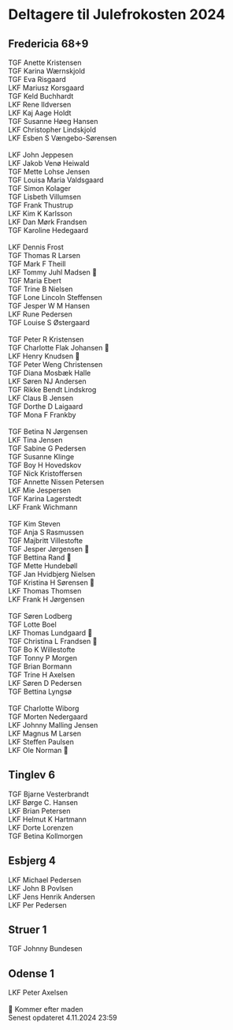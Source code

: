 # Deltagere til Julefrokosten 2024
## Fredericia 68+9
TGF Anette Kristensen <br>
TGF Karina Wærnskjold <br>
TGF Eva Risgaard <br>
LKF Mariusz Korsgaard <br>
TGF Keld Buchhardt <br>
LKF Rene Ildversen <br>
LKF Kaj Aage Holdt <br>
TGF Susanne Høeg Hansen <br>
LKF Christopher Lindskjold <br>
LKF Esben S Vængebo-Sørensen <br>
<br>
LKF John Jeppesen <br>
LKF Jakob Venø Heiwald <br>
TGF Mette Lohse Jensen <br>
TGF Louisa Maria Valdsgaard <br>
TGF Simon Kolager <br>
TGF Lisbeth Villumsen <br>
TGF Frank Thustrup <br>
LKF Kim K Karlsson <br>
LKF Dan Mørk Frandsen <br>
TGF Karoline Hedegaard <br>
<br>
LKF Dennis Frost <br>
TGF Thomas R Larsen <br>
TGF Mark F Theill <br>
LKF Tommy Juhl Madsen 🎋<br>
TGF Maria Ebert <br>
TGF Trine B Nielsen <br>
TGF Lone Lincoln Steffensen <br>
TGF Jesper W M Hansen <br>
LKF Rune Pedersen <br>
TGF Louise S Østergaard <br>
<br>
TGF Peter R Kristensen<br>
TGF Charlotte Flak Johansen 🎋 <br>
LKF Henry Knudsen 🎋<br>
TGF Peter Weng Christensen <br>
TGF Diana Mosbæk Halle <br>
LKF Søren NJ Andersen<br>
TGF Rikke Bendt Lindskrog<br>
LKF Claus B Jensen<br>
TGF Dorthe D Laigaard<br>
TGF Mona F Frankby<br>
<br>
TGF Betina N Jørgensen <br>
LKF Tina Jensen<br>
TGF Sabine G Pedersen<br>
TGF Susanne Klinge<br>
TGF Boy H Hovedskov<br>
TGF Nick Kristoffersen<br>
TGF Annette Nissen Petersen<br>
LKF Mie Jespersen<br>
TGF Karina Lagerstedt<br>
LKF Frank Wichmann<br>
<br>
TGF Kim Steven<br>
TGF Anja S Rasmussen<br>
TGF Majbritt Villestofte<br>
TGF Jesper Jørgensen 🎋<br>
TGF Bettina Rand 🎋<br>
TGF Mette Hundebøll<br>
TGF Jan Hvidbjerg Nielsen<br>
TGF Kristina H Sørensen 🎋<br>
LKF Thomas Thomsen <br>
LKF Frank H Jørgensen<br>
<br>
TGF Søren Lodberg<br>
TGF Lotte Boel<br>
LKF Thomas Lundgaard 🎋<br>
TGF Christina L Frandsen 🎋<br>
TGF Bo K Willestofte <br>
TGF Tonny P Morgen<br>
TGF Brian Bormann<br>
TGF Trine H Axelsen<br>
LKF Søren D Pedersen<br>
TGF Bettina Lyngsø<br>
<br>
TGF Charlotte Wiborg<br>
TGF Morten Nedergaard<br>
LKF Johnny Malling Jensen<br>
LKF Magnus M Larsen<br>
LKF Steffen Paulsen<br>
LKF Ole Norman 🎋<br>
## Tinglev 6
TGF Bjarne Vesterbrandt <br>
LKF Børge C. Hansen <br>
LKF Brian Petersen<br>
LKF Helmut K Hartmann<br>
LKF Dorte Lorenzen<br>
TGF Betina Kollmorgen<br>
## Esbjerg 4
LKF Michael Pedersen <br>
LKF John B Povlsen <br>
LKF Jens Henrik Andersen<br>
LKF Per Pedersen<br>
## Struer 1
TGF Johnny Bundesen
## Odense 1
LKF Peter Axelsen
<br>
<br>
🎋 Kommer efter maden <br>
Senest opdateret 4.11.2024 23:59
